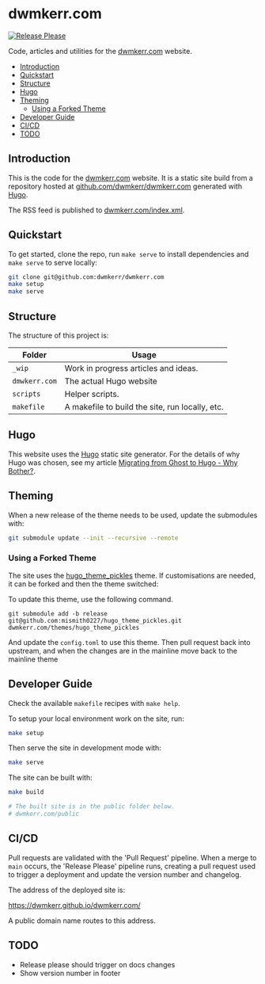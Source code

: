 # dwmkerr.com

[![Release Please](https://github.com/dwmkerr/dwmkerr.com/actions/workflows/release-please.yml/badge.svg)](https://github.com/dwmkerr/dwmkerr.com/actions/workflows/release-please.yml)

Code, articles and utilities for the [dwmkerr.com](https://dwmkerr.com) website.

<!-- vim-markdown-toc GFM -->

* [Introduction](#introduction)
* [Quickstart](#quickstart)
* [Structure](#structure)
* [Hugo](#hugo)
* [Theming](#theming)
    * [Using a Forked Theme](#using-a-forked-theme)
* [Developer Guide](#developer-guide)
* [CI/CD](#cicd)
* [TODO](#todo)

<!-- vim-markdown-toc -->

## Introduction

This is the code for the [dwmkerr.com](https://dwmkerr.com) website. It is a static site build from a repository hosted at [github.com/dwmkerr/dwmkerr.com](https://github.com/dwmkerr/dwmkerr.com) generated with [Hugo](https://gohugo.io/).

The RSS feed is published to [dwmkerr.com/index.xml](https://dwmkerr.com/index.xml).

## Quickstart

To get started, clone the repo, run `make serve` to install dependencies and `make serve` to serve locally:

```sh
git clone git@github.com:dwmkerr/dwmkerr.com
make setup
make serve
```

## Structure

The structure of this project is:

| Folder        | Usage                                           |
|---------------|-------------------------------------------------|
| `_wip`        | Work in progress articles and ideas.            |
| `dmwkerr.com` | The actual Hugo website                         |
| `scripts`     | Helper scripts.                                 |
| `makefile`    | A makefile to build the site, run locally, etc. |

## Hugo

This website uses the [Hugo](https://gohugo.io/) static site generator. For the details of why Hugo was chosen, see my article [Migrating from Ghost to Hugo - Why Bother?](https://dwmkerr.com/migrating-from-ghost-to-hugo/).

## Theming

When a new release of the theme needs to be used, update the submodules with:

```sh
git submodule update --init --recursive --remote
```

### Using a Forked Theme

The site uses the [hugo_theme_pickles](https://github.com/mismith0227/hugo_theme_pickles.git) theme. If customisations are needed, it can be forked and then the theme switched:

To update this theme, use the following command.

```
git submodule add -b release git@github.com:mismith0227/hugo_theme_pickles.git dwmkerr.com/themes/hugo_theme_pickles
```

And update the `config.toml` to use this theme. Then pull request back into upstream, and when the changes are in the mainline move back to the mainline theme

## Developer Guide

Check the available `makefile` recipes with `make help`.

To setup your local environment work on the site, run:

```sh
make setup
```

Then serve the site in development mode with:

```sh
make serve
```

The site can be built with:

```sh
make build

# The built site is in the public folder below.
# dwmkerr.com/public
```

## CI/CD

Pull requests are validated with the 'Pull Request' pipeline. When a merge to `main` occurs, the 'Release Please' pipeline runs, creating a pull request used to trigger a deployment and update the version number and changelog.

The address of the deployed site is:

https://dwmkerr.github.io/dwmkerr.com/

A public domain name routes to this address.

## TODO

- Release please should trigger on docs changes
- Show version number in footer
